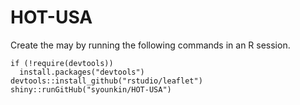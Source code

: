 # HOT-USA

Create the may by running the following commands in an R session.

```
if (!require(devtools))
  install.packages("devtools")
devtools::install_github("rstudio/leaflet")
shiny::runGitHub("syounkin/HOT-USA")
```
